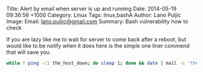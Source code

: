 Title: Alert by email when server is up and running
Date: 2014-05-19 09:36:56 +1000
Category: Linux
Tags: linux,bashA
Author: Lano Puljic
Image:
Email: lano.puljic@gmail.com
Summary: Bash vulnerability how to check

If you are lazy like me to wait for server to come back after a reboot, but would like to be notify when it does here is the simple one liner commend that will save you.

```bash
while ! ping -c1 the_host_down; do sleep 1; done && date | mail -s 'the host is back!' youname@iamawesome.com
```
